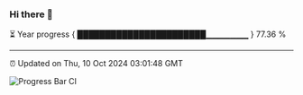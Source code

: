 ### Hi there 👋

⏳ Year progress { ███████████████████████▁▁▁▁▁▁▁ } 77.36 %

---

⏰ Updated on Thu, 10 Oct 2024 03:01:48 GMT

![Progress Bar CI](https://github.com/IshwaranRudhara/GIT-ACTION/workflows/Progress%20Bar%20CI/badge.svg)
